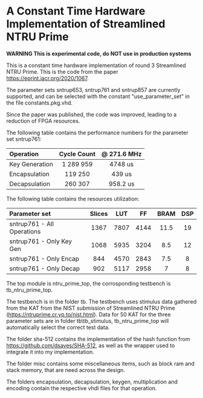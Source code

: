 # A Constant Time Hardware Implementation of Streamlined NTRU Prime

**WARNING This is experimental code, do NOT use in production systems**

This is a constant time hardware implementation of round 3 Streamlined NTRU Prime. This is the code from the paper https://eprint.iacr.org/2020/1067.

The parameter sets sntrup653, sntrup761 and sntrup857 are currently supported, and can be selected with the constant "use_parameter_set" in the file constants.pkg.vhd.


Since the paper was published, the code was improved, leading to a reduction of FPGA resources.

The following table contains the performance numbers for the parameter set sntrup761:

| Operation       | Cycle Count  | @ 271.6 MHz    |
| :-------------- | :----------: | :----------: | 
| Key Generation  | 1 289 959    | 4748 us      | 
| Encapsulation   | 119 250      | 439 us       | 
| Decapsulation   | 260 307      | 958.2 us       | 

The following table contains the resources utilization:

| Parameter set               | Slices       | LUT          | FF           | BRAM         | DSP          |
| :---------------------------| :----------: | :----------: | :----------: | :----------: | :----------: |
|  sntrup761 - All Operations | 1367         | 7807         | 4144         | 11.5         | 19           |
|  sntrup761 - Only Key Gen   | 1068         | 5935         | 3204         | 8.5          | 12           |
|  sntrup761 - Only Encap     | 844          | 4570         | 2843         | 7.5          | 8            |
|  sntrup761 - Only Decap     | 902          | 5117         | 2958         | 7            | 8            |

The top module is ntru_prime_top, the corrosponding testbench is tb_ntru_prime_top.

The testbench is in the folder tb. The testbench uses stimulus data gathered from the KAT from the NIST submission of Streamlined NTRU Prime (https://ntruprime.cr.yp.to/nist.html). Data for 50 KAT for the three parameter sets are in folder tb\tb_stimulus\, tb_ntru_prime_top will automatically select the correct test data.

The folder sha-512 contains the implementation of the hash function from https://github.com/dsaves/SHA-512, as well as the wrapper used to integrate it into my implementation.

The folder misc contains some miscellaneous items, such as block ram and stack memory, that are need across the design.

The folders encapsulation, decapsulation, keygen, multiplication and encoding contain the respective vhdl files for that operation.

